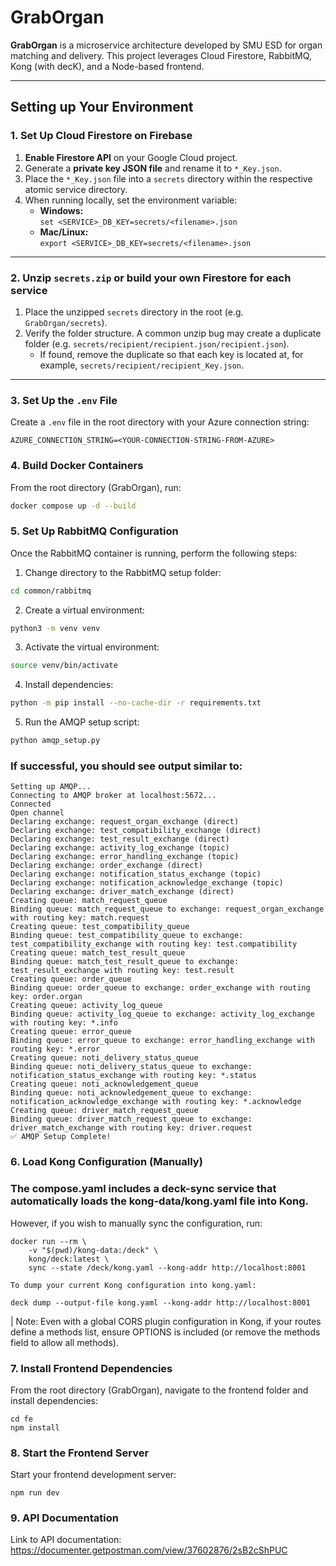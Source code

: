# GrabOrgan

**GrabOrgan** is a microservice architecture developed by SMU ESD for organ matching and delivery. This project leverages Cloud Firestore, RabbitMQ, Kong (with decK), and a Node-based frontend.

---

## Setting up Your Environment

### 1. Set Up Cloud Firestore on Firebase

1. **Enable Firestore API** on your Google Cloud project.
2. Generate a **private key JSON file** and rename it to `*_Key.json`.
3. Place the `*_Key.json` file into a `secrets` directory within the respective atomic service directory.
4. When running locally, set the environment variable:
   - **Windows:**  
     `set <SERVICE>_DB_KEY=secrets/<filename>.json`
   - **Mac/Linux:**  
     `export <SERVICE>_DB_KEY=secrets/<filename>.json`

---

### 2. Unzip `secrets.zip` or build your own Firestore for each service

1. Place the unzipped `secrets` directory in the root (e.g. `GrabOrgan/secrets`).
2. Verify the folder structure. A common unzip bug may create a duplicate folder (e.g. `secrets/recipient/recipient.json/recipient.json`).
   - If found, remove the duplicate so that each key is located at, for example, `secrets/recipient/recipient_Key.json`.

---

### 3. Set Up the `.env` File

Create a `.env` file in the root directory with your Azure connection string:

```env
AZURE_CONNECTION_STRING=<YOUR-CONNECTION-STRING-FROM-AZURE>
```

### 4. Build Docker Containers

From the root directory (GrabOrgan), run:

```bash
docker compose up -d --build
```

### 5. Set Up RabbitMQ Configuration

Once the RabbitMQ container is running, perform the following steps:

1. Change directory to the RabbitMQ setup folder:

```bash
cd common/rabbitmq
```

2. Create a virtual environment:

```bash
python3 -m venv venv
```

3. Activate the virtual environment:

```bash
source venv/bin/activate
```

4. Install dependencies:

```bash
python -m pip install --no-cache-dir -r requirements.txt
```

5. Run the AMQP setup script:

```bash
python amqp_setup.py
```

### If successful, you should see output similar to:

    Setting up AMQP...
    Connecting to AMQP broker at localhost:5672...
    Connected
    Open channel
    Declaring exchange: request_organ_exchange (direct)
    Declaring exchange: test_compatibility_exchange (direct)
    Declaring exchange: test_result_exchange (direct)
    Declaring exchange: activity_log_exchange (topic)
    Declaring exchange: error_handling_exchange (topic)
    Declaring exchange: order_exchange (direct)
    Declaring exchange: notification_status_exchange (topic)
    Declaring exchange: notification_acknowledge_exchange (topic)
    Declaring exchange: driver_match_exchange (direct)
    Creating queue: match_request_queue
    Binding queue: match_request_queue to exchange: request_organ_exchange with routing key: match.request
    Creating queue: test_compatibility_queue
    Binding queue: test_compatibility_queue to exchange: test_compatibility_exchange with routing key: test.compatibility
    Creating queue: match_test_result_queue
    Binding queue: match_test_result_queue to exchange: test_result_exchange with routing key: test.result
    Creating queue: order_queue
    Binding queue: order_queue to exchange: order_exchange with routing key: order.organ
    Creating queue: activity_log_queue
    Binding queue: activity_log_queue to exchange: activity_log_exchange with routing key: *.info
    Creating queue: error_queue
    Binding queue: error_queue to exchange: error_handling_exchange with routing key: *.error
    Creating queue: noti_delivery_status_queue
    Binding queue: noti_delivery_status_queue to exchange: notification_status_exchange with routing key: *.status
    Creating queue: noti_acknowledgement_queue
    Binding queue: noti_acknowledgement_queue to exchange: notification_acknowledge_exchange with routing key: *.acknowledge
    Creating queue: driver_match_request_queue
    Binding queue: driver_match_request_queue to exchange: driver_match_exchange with routing key: driver.request
    ✅ AMQP Setup Complete!

### 6. Load Kong Configuration (Manually)

### The compose.yaml includes a deck-sync service that **automatically loads the kong-data/kong.yaml** file into Kong.
However, if you wish to manually sync the configuration, run:

```
docker run --rm \
    -v "$(pwd)/kong-data:/deck" \
    kong/deck:latest \
    sync --state /deck/kong.yaml --kong-addr http://localhost:8001
```

    To dump your current Kong configuration into kong.yaml:

```
deck dump --output-file kong.yaml --kong-addr http://localhost:8001
```

| Note: Even with a global CORS plugin configuration in Kong, if your routes define a methods list, ensure OPTIONS is included (or remove the methods field to allow all methods).

### 7. Install Frontend Dependencies

From the root directory (GrabOrgan), navigate to the frontend folder and install dependencies:

```
cd fe
npm install
```

### 8. Start the Frontend Server

Start your frontend development server:

```
npm run dev
```

### 9. API Documentation
Link to API documentation: https://documenter.getpostman.com/view/37602876/2sB2cShPUC
